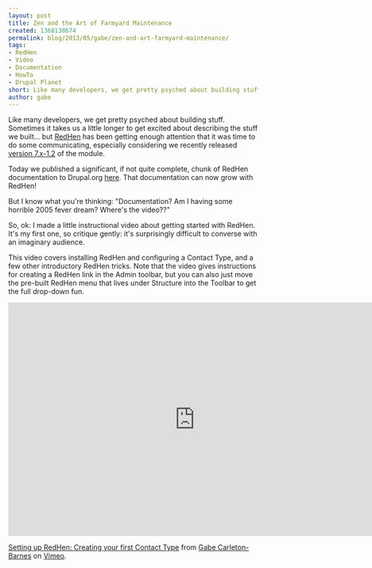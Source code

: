 ```yaml
---
layout: post
title: Zen and the Art of Farmyard Maintenance
created: 1368138674
permalink: blog/2013/05/gabe/zen-and-art-farmyard-maintenance/
tags:
- RedHen
- Video
- Documentation
- HowTo
- Drupal Planet
short: Like many developers, we get pretty psyched about building stuff. Sometimes it takes us a little longer to get excited about describing the stuff we built... but RedHen has been getting enough attention that it was time to do some communicating, especially considering we recently released version 7.x-1.2 of the module.
author: gabe
---
```

Like many developers, we get pretty psyched about building stuff. Sometimes it takes us a little longer to get excited about describing the stuff we built... but <a href="http://redhencrm.com/">RedHen</a> has been getting enough attention that it was time to do some communicating, especially considering we recently released <a href="(http://drupal.org/project/redhen">version 7.x-1.2</a> of the module.

Today we published a significant, if not quite complete, chunk of RedHen documentation to Drupal.org <a href="http://drupal.org/node/1989564">here</a>. That documentation can now grow with RedHen!

But I know what you're thinking: "Documentation? Am I having some horrible 2005 fever dream? Where's the video??"

So, ok: I made a little instructional video about getting started with RedHen. It's my first one, so critique gently: it's surprisingly difficult to converse with an imaginary audience.

This video covers installing RedHen and configuring a Contact Type, and a few other introductory RedHen tricks. Note that the video gives instructions for creating a RedHen link in the Admin toolbar, but you can also just move the pre-built RedHen menu that lives under Structure into the Toolbar to get the full drop-down fun.

<iframe src="http://player.vimeo.com/video/65782778?portrait=0" width="750" height="469" frameborder="0" webkitAllowFullScreen mozallowfullscreen allowFullScreen></iframe> <p><a href="http://vimeo.com/65782778">Setting up RedHen: Creating your first Contact Type</a> from <a href="http://vimeo.com/user18206923">Gabe Carleton-Barnes</a> on <a href="http://vimeo.com">Vimeo</a>.</p>
